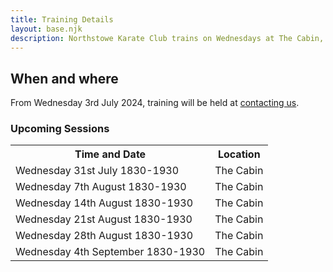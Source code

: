 ```yaml
---
title: Training Details
layout: base.njk
description: Northstowe Karate Club trains on Wednesdays at The Cabin, Northstowe 1830-1930.
---
```

<h2>When and where</h2>
<p>
From Wednesday 3rd July 2024, training will be held at <a href="https://maps.app.goo.gl/wXcMAGknwyPFEgMp6>The Cabin</a> 1830-1930. Please register your interest by <a href="/contact">contacting us</a>.
</p>

<h3>Upcoming Sessions</h3>


<table class="table table-bordered">
  <tr>
    <th> Time and Date</th>
    <th> Location </th>
  </tr> 
  <tr>
    <td>Wednesday  31st July      1830-1930</td>
    <td>The Cabin</td>
  </tr>
  <tr>
    <td>Wednesday  7th  August    1830-1930</td>
    <td>The Cabin</td>
  </tr>
  <tr>
    <td>Wednesday  14th August    1830-1930</td>
    <td>The Cabin</td>
  </tr>
  <tr>
    <td>Wednesday  21st August    1830-1930</td>
    <td>The Cabin</td>
  </tr>
  <tr>
    <td>Wednesday  28th August    1830-1930</td>
    <td>The Cabin</td>
  <tr>
    <td>Wednesday  4th  September 1830-1930</td>
    <td>The Cabin</td>
  </tr>
</table>

